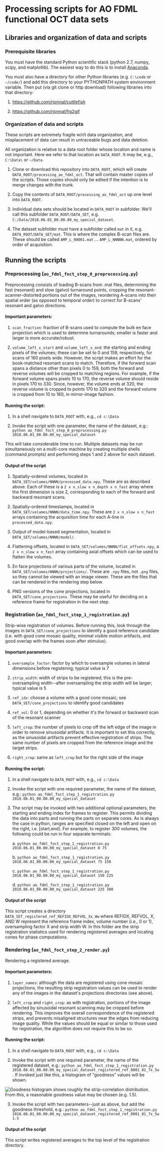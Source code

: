 # Processing scripts for AO FDML functional OCT data sets

## Libraries and organization of data and scripts

### Prerequisite libraries

You must have the standard Python scientific stack (python 2.7, numpy, scipy, and matplotlib). The easiest way to do this is to install [Anaconda](https://www.anaconda.com/download/).

You must also have a directory for other Python libraries (e.g. `C:\code` or `~/code/`) and add this directory to your PYTHONPATH system environment variable. Then put (via git clone or http download) following libraries into that directory:

1. https://github.com/rjonnal/cuttlefish

2. https://github.com/rjonnal/fig2gif

### Organization of data and scripts

These scripts are extremely fragile w/r/t data organization, and misplacement of data can result in untraceable bugs and data deletion.

All organization is relative to a data root folder whose location and name is not important. Here we refer to that location as `DATA_ROOT`. It may be, e.g., `C:\Data\` or `~/Data`.

1. Clone or download this repository into `DATA_ROOT`, which will create `DATA_ROOT/processing_ao_fdml_oct`. That will contain master copies of the scripts. Those copies should only be edited if the intention is to merge changes with the trunk.

2. Copy the contents of `DATA_ROOT/processing_ao_fdml_oct` up one level into `DATA_ROOT`.

3. Individual data sets should be located in `DATA_ROOT` in subfolder. We'll call this subfolder `DATA_ROOT/DATA_SET`, e.g. `C:/Data/2018.06.01_00.00.00_my_special_dataset`.

4. The dataset subfolder must have a subfolder called `mat` in it, e.g. `DATA_ROOT/DATA_SET/mat`. This is where the complex B-scan files are. These should be called `AMP_L_00001.mat` ... `AMP_L_NNNNN.mat`, ordered by order of acquisition.

## Running the scripts

### Preprocessing (`ao_fdml_foct_step_0_preprocessing.py`)

Preprocessing consists of loading B-scans from .mat files, determining the fast (resonant) and slow (galvo) turnaround points, cropping the resonant-scanner-distorted portions out of the images, reordering A-scans into their spatial order (as opposed to temporal order) to correct for B-scans' resonant and galvo directions.

#### Important parameters:

1. `scan_fraction`: fraction of B-scans used to compute the bulk en face projection which is used to determine turnarounds; smaller is faster and larger is more accurate/robust.

2. `volume_left_x_start` and `volume_left_x_end`: the starting and ending pixels of the volumes; these can be set to 0 and 159, respectively, for scans of 160 pixels wide. However, the script makes an effort for the book-matched resonant scans to match. Therefore, if the forward scan spans a distance other than pixels 0 to 159, both the forward and reverse volumes will be cropped to matching regions. For example, if the forward volume spans pixels 10 to 170, the reverse volume should reside in pixels 170 to 330. Since, however, the volume ends at 320, the reverse volume is cropped to points 170 to 320 and the forward volume is cropped from 10 to 160, in mirror-image fashion.

#### Running the script:

1. In a shell navigate to `DATA_ROOT` with, e.g., `cd c:\Data`

2. Invoke the script with one parameter, the name of the dataset, e.g.: `python ao_fdml_foct_step_0_preprocessing.py 2018.06.01_00.00.00_my_special_dataset`

This will take considerable time to run. Multiple datasets may be run simultaneously on a multi-core machine by creating multiple shells (command prompts) and performing steps 1 and 2 above for each dataset.

#### Output of the script

1. Spatially-ordered volumes, located in `DATA_SET/volumes/NNNN/processed_data.npy`. These are as described above. Each of these is a `2 x n_slow x n_depth x n_fast` array where the first dimension is size 2, corresponding to each of the forward and backward resonant scans.

2. Spatially-ordered timestamps, located in `DATA_SET/volumes/NNNN/data_time.npy`. These are `2 x n_slow x n_fast` arrays containing the acquisition time for each A-line in `processed_data.npy`.

3. Output of model-based segmentation, located in `DATA_SET/volumes/NNNN/model/`.

4. Flattening offsets, located in `DATA_SET/volumes/NNNN/flat_offsets.npy`, a `2 x n_slow x n_fast` array containing axial offsets which can be used to flatten the volumes.

5. En face projections of various parts of the volume, located in `DATA_SET/volumes/NNNN/projections/`. These are `.npy` files, not `.png` files, so they cannot be viewed with an image viewer. These are the files that can be rendered in the rendering step below.

6. PNG versions of the cone projections, located in `DATA_SET/cone_projections`. These may be useful for deciding on a reference frame for registration in the next step.


### Registration (`ao_fdml_foct_step_1_registration.py`)

Strip-wise registration of volumes. Before running this, look through the images in `DATA_SET/cone_projections` to identify a good reference candidate (i.e. with good cone mosaic quality, minimal visible motion artifacts, and good overlap with the frames soon after stimulus).

#### Important parameters:

1. `oversample_factor`: factor by which to oversample volumes in lateral dimensions before registering; typical value is 7

2. `strip_width`: width of strips to be registered; this is the pre-oversampling width--after oversampling the strip width will be larger; typical value is 5

3. `ref_idx`: choose a volume with a good cone mosaic; see `DATA_SET/cone_projections` to identify good candidates

4. `ref_vol`: 0 or 1, depending on whether it's the forward or backward scan of the resonant scanner

5. `left_crop`: the number of pixels to crop off the left edge of the image in order to remove sinusoidal artifacts. It is important to set this correctly, as the sinusoidal artifacts prevent effective registration of strips. The same number of pixels are cropped from the reference image and the target strips.

6. `right_crop`: same as `left_crop` but for the right side of the image


#### Running the script:

1. In a shell navigate to `DATA_ROOT` with, e.g., `cd c:\Data`

2. Invoke the script with one required parameter, the name of the dataset, e.g.: `python ao_fdml_foct_step_1_registration.py 2018.06.01_00.00.00_my_special_dataset`

3. The script may be invoked with two additional optional parameters, the starting and ending index for frames to register. This permits dividing the data into parts and running the parts on separate cores. As is always the case in python, ranges are specified closed on the left and open on the right, i.e. [start,end). For example, to register 300 volumes, the following could be run in four separate terminals:

    a. `python ao_fdml_foct_step_1_registration.py 2018.06.01_00.00.00_my_special_dataset 0 75`

    b. `python ao_fdml_foct_step_1_registration.py 2018.06.01_00.00.00_my_special_dataset 75 150`
    
    c. `python ao_fdml_foct_step_1_registration.py 2018.06.01_00.00.00_my_special_dataset 150 225`
    
    d. `python ao_fdml_foct_step_1_registration.py 2018.06.01_00.00.00_my_special_dataset 225 300`


#### Output of the script

This script creates a directory `DATA_SET_registered_ref_REFIDX_REFVOL_Xx_Ww` where REFIDX, REFVOL, X, AND W represent the reference frame index, volume number (i.e., 0 or 1), oversampling factor X and strip width W. In this folder are the strip registration statistics used for rendering registered averages and locating cones for phase computations.

### Rendering (`ao_fdml_foct_step_2_render.py`)

Rendering a registered average.

#### Important parameters:

1. `layer_names`: although the data are registered using cone mosaic projections, the resulting strip registration values can be used to render any of the images in the dataset's projections directories (see above).

2. `left_crop` and `right_crop`: as with registration, portions of the image affected by sinusoidal resonant scanning may be cropped before rendering. This improves the overall correspondence of the registered strips, and prevents misaligned structures near the edges from reducing image quality. While the values should be equal or similar to those used for registration, the algorithm does not require this to be so.

#### Running the script:

1. In a shell navigate to `DATA_ROOT` with, e.g., `cd c:\Data`

2. Invoke the script with one required parameter, the name of the registered dataset, e.g.: `python ao_fdml_foct_step_1_registration.py 2018.06.01_00.00.00_my_special_dataset_registered_ref_0001_01_7x_5w`. If invoked just like this, a histogram of "goodness" values will be shown.

![Goodness histogram shows roughly the strip-correlation distribution. From this, a reasonable goodness value may be chosen (e.g. 1.5).](./goodness_hist.png)

3. Invoke the script with two parameters--just as above, but add the goodness threshold, e.g.: `python ao_fdml_foct_step_1_registration.py 2018.06.01_00.00.00_my_special_dataset_registered_ref_0001_01_7x_5w 1.5`

#### Output of the script

This script writes registered averages to the top level of the registration directory.

